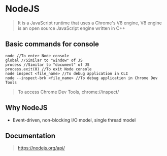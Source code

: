 # NodeJS

>It is a JavaScript runtime that uses a Chrome's V8 engine, V8 engine is an open source JavaScript engine written in C++

## Basic commands for console

```
node //To enter Node console
global //Similar to "window" of JS 
process //Similar to "document" of JS
process.exit(0) //To exit Node console
node inspect <file_name> //To debug application in CLI
node --inspect-brk <file_name> //To debug application in Chrome Dev Tools
```

>To access Chrome Dev Tools, chrome://inspect/

## Why NodeJS

- Event-driven, non-blocking I/O model, single thread model 
  
## Documentation

>https://nodejs.org/api/